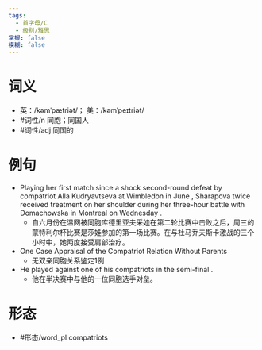 ```yaml
---
tags:
  - 首字母/C
  - 级别/雅思
掌握: false
模糊: false
---
```

# 词义
- 英：/kəmˈpætriət/； 美：/kəmˈpeɪtriət/
- #词性/n  同胞；同国人
- #词性/adj  同国的
# 例句
- Playing her first match since a shock second-round defeat by compatriot Alla Kudryavtseva at Wimbledon in June , Sharapova twice received treatment on her shoulder during her three-hour battle with Domachowska in Montreal on Wednesday .
	- 自六月份在温网被同胞库德里亚夫采娃在第二轮比赛中击败之后，周三的蒙特利尔杯比赛是莎娃参加的第一场比赛。在与杜马乔夫斯卡激战的三个小时中，她两度接受肩部治疗。
- One Case Appraisal of the Compatriot Relation Without Parents
	- 无双亲同胞关系鉴定1例
- He played against one of his compatriots in the semi-final .
	- 他在半决赛中与他的一位同胞选手对垒。
# 形态
- #形态/word_pl compatriots
